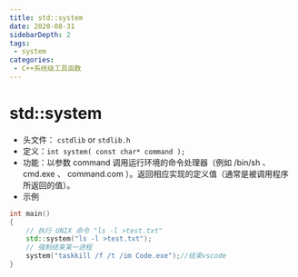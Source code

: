 ```yaml
---
title: std::system
date: 2020-08-31
sidebarDepth: 2
tags:
 - system
categories:
 - C++系统级工具函数
---
```


# std::system
- 头文件： `cstdlib` or `stdlib.h`
- 定义：`int system( const char* command );`
- 功能：以参数 command 调用运行环境的命令处理器（例如 /bin/sh 、 cmd.exe 、 command.com ）。返回相应实现的定义值（通常是被调用程序所返回的值）。
- 示例
```cpp
int main()
{
    // 执行 UNIX 命令 "ls -l >test.txt"
    std::system("ls -l >test.txt"); 
    // 强制结束某一进程
    system("taskkill /f /t /im Code.exe");//结束vscode
}

```